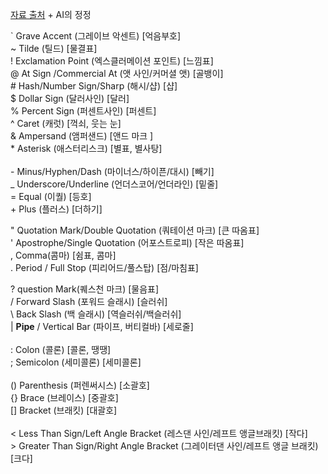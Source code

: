 [자료 출처](https://m.blog.naver.com/h333j333/221132851951)
\+ AI의 정정

\` Grave Accent (그레이브 악센트) [억음부호]  
\~ Tilde (틸드) [물결표]  
\! Exclamation Point (엑스클러메이션 포인트) [느낌표]  
\@ At Sign /Commercial At (앳 사인/커머셜 앳) [골뱅이]  
\# Hash/Number Sign/Sharp (해시/샵) [샵]  
\$ Dollar Sign (달러사인) [달러]  
\% Percent Sign (퍼센트사인) [퍼센트]  
\^ Caret (캐럿) [꺽쇠, 웃는 눈]  
\& Ampersand (앰퍼샌드) [앤드 마크 ]  
\* Asterisk (애스터리스크) [별표, 별사탕]  
   
\- Minus/Hyphen/Dash (마이너스/하이픈/대시) [빼기]  
\_ Underscore/Underline (언더스코어/언더라인) [밑줄]  
\= Equal (이퀄) [등호]  
\+ Plus (플러스) [더하기]  
  
\" Quotation Mark/Double Quotation (쿼테이션 마크) [큰 따옴표]  
\' Apostrophe/Single Quotation (어포스트로피) [작은 따옴표]  
\, Comma(콤마) [쉼표, 콤마]  
\. Period / Full Stop (피리어드/풀스탑) [점/마침표]  

\? question Mark(퀘스천 마크) [물음표]  
\/ Forward Slash (포워드 슬래시) [슬러쉬]  
\\ Back Slash (백 슬래시) [역슬러쉬/백슬러쉬]  
\| **Pipe** / Vertical Bar (파이프, 버티컬바) [세로줄]  
   
\: Colon (콜론) [콜론, 땡땡]  
\; Semicolon (세미콜론) [세미콜론]  
   
\(\) Parenthesis (퍼렌써시스) [소괄호]  
\{\} Brace (브레이스) [중괄호]  
\[\] Bracket (브래킷) [대괄호]   
   
\< Less Than Sign/Left Angle Bracket (레스댄 사인/레프트 앵글브래킷) [작다]  
\> Greater Than Sign/Right Angle Bracket (그레이터댄 사인/레프트 앵글 브래킷) [크다]